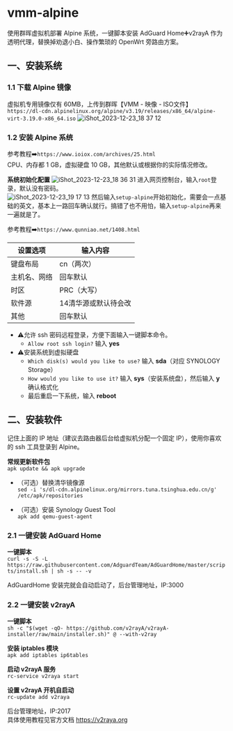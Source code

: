 # vmm-alpine

使用群晖虚拟机部署 Alpine 系统，一键脚本安装 AdGuard Home➕v2rayA 作为透明代理，替换掉劝退小白、操作繁琐的 OpenWrt 旁路由方案。

## 一、安装系统

### 1.1 下载 Alpine 镜像
虚拟机专用镜像仅有 60MB，上传到群晖【VMM - 映像 - ISO文件】  
`https://dl-cdn.alpinelinux.org/alpine/v3.19/releases/x86_64/alpine-virt-3.19.0-x86_64.iso`
![iShot_2023-12-23_18 37 12](https://github.com/juneix/vmm-alpine/assets/81808039/2a1e8d6f-08a9-4c01-a437-ca40d45d2c3a)

### 1.2 安装 Alpine 系统
参考教程➡️`https://www.ioiox.com/archives/25.html`  
CPU、内存都 1 GB，虚拟硬盘 10 GB，其他默认或根据你的实际情况修改。

**系统初始化配置**
![iShot_2023-12-23_18 36 31](https://github.com/juneix/vmm-alpine/assets/81808039/8d55dc5a-2f01-4b2a-89d5-c453ce82b8e7)
进入网页控制台，输入`root`登录，默认没有密码。  
![iShot_2023-12-23_19 17 13](https://github.com/juneix/vmm-alpine/assets/81808039/4dbbebac-5106-4e2d-9ac0-378e6745de32)
然后输入`setup-alpine`开始初始化，需要会一点基础的英文，基本上一路回车确认就行。搞错了也不用怕，输入`setup-alpine`再来一遍就是了。  

参考教程➡️`https://www.qunniao.net/1408.html`

| 设置选项               | 输入内容        |
| -------------------- | -------------- |
| 键盘布局               | cn（两次）      |
| 主机名、网络            | 回车默认        |
| 时区                  | PRC（大写）     |
| 软件源                | 14清华源或默认待会改|
| 其他                  | 回车默认        |

- ⚠️允许 ssh 密码远程登录，方便下面输入一键脚本命令。  
  - `Allow root ssh login?` 输入 **yes**  
- ⚠️安装系统到虚拟硬盘  
  - `Which disk(s) would you like to use?` 输入 **sda**（对应 SYNOLOGY Storage）  
  - `How would you like to use it?` 输入 **sys**（安装系统盘），然后输入 **y** 确认格式化
  - 最后重启一下系统，输入 **reboot**

## 二、安装软件
记住上面的 IP 地址（建议去路由器后台给虚拟机分配一个固定 IP），使用你喜欢的 ssh 工具登录到 Alpine。

**常规更新软件包**  
`apk update && apk upgrade`

- （可选）替换清华镜像源  
`sed -i 's/dl-cdn.alpinelinux.org/mirrors.tuna.tsinghua.edu.cn/g' /etc/apk/repositories`

- （可选）安装 Synology Guest Tool  
`apk add qemu-guest-agent`

### 2.1 一键安装 AdGuard Home
**一键脚本**  
`curl -s -S -L https://raw.githubusercontent.com/AdguardTeam/AdGuardHome/master/scripts/install.sh | sh -s -- -v`  

AdGuardHome 安装完就会自动启动了，后台管理地址，IP:3000  

### 2.2 一键安装 v2rayA
**一键脚本**  
`sh -c "$(wget -qO- https://github.com/v2rayA/v2rayA-installer/raw/main/installer.sh)" @ --with-v2ray`  

**安装 iptables 模块**  
`apk add iptables ip6tables`

**启动 v2rayA 服务**  
`rc-service v2raya start`  

**设置 v2rayA 开机自启动**  
`rc-update add v2raya`  

后台管理地址，IP:2017  
具体使用教程见官方文档 https://v2raya.org
